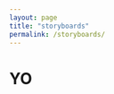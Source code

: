 ```yaml
---
layout: page
title: "storyboards"
permalink: /storyboards/
---
```



<div color: "black">
  
</div>

<h1> YO </h1>
